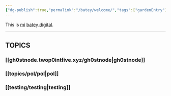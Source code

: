 ```yaml
---
{"dg-publish":true,"permalink":"/batey/welcome/","tags":["gardenEntry"],"created":"2024-10-13T11:23:18.000-04:00","updated":"2024-10-26T16:34:12.047-04:00"}
---
```


This is [mi](https://twop0intfive.xyz) [batey digital](https://elbatey.twop0intfive.xyz/topics/batey/what-is-this/).

---
## TOPICS
### [[gh0stnode.twop0intfive.xyz/gh0stnode\|gh0stnode]]
### [[topics/pol/pol\|pol]]

### [[testing/testing\|testing]]

